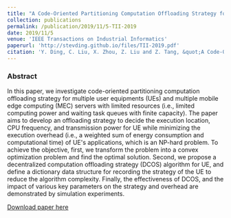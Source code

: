 ```yaml
---
title: "A Code-Oriented Partitioning Computation Offloading Strategy for Multiple Users and Multiple Mobile Edge Computing Servers"
collection: publications
permalink: /publication/2019/11/5-TII-2019
date: 2019/11/5
venue: 'IEEE Transactions on Industrial Informatics'
paperurl: 'http://stevding.github.io/files/TII-2019.pdf'
citation: 'Y. Ding, C. Liu, X. Zhou, Z. Liu and Z. Tang, &quot;A Code-Oriented Partitioning Computation Offloading Strategy for Multiple Users and Multiple Mobile Edge Computing Servers,&quot; in IEEE Transactions on Industrial Informatics. doi: 10.1109/TII.2019.2951206'
---
```

### Abstract

In this paper, we investigate code-oriented partitioning computation offloading strategy for multiple user equipments (UEs) and multiple mobile edge computing (MEC) servers with limited resources (i.e., limited computing power and waiting task queues with finite capacity). The paper aims to develop an offloading strategy to decide the execution location, CPU frequency, and transmission power for UE while minimizing the execution overhead (i.e., a weighted sum of energy consumption and computational time) of UE's applications, which is an NP-hard problem. To achieve the objective, first, we transform the problem into a convex optimization problem and find the optimal solution. Second, we propose a decentralized computation offloading strategy (DCOS) algorithm for UE, and define a dictionary data structure for recording the strategy of the UE to reduce the algorithm complexity. Finally, the effectiveness of DCOS, and the impact of various key parameters on the strategy and overhead are demonstrated by simulation experiments.

[Download paper here](https://ieeexplore.ieee.org/document/8891795)
